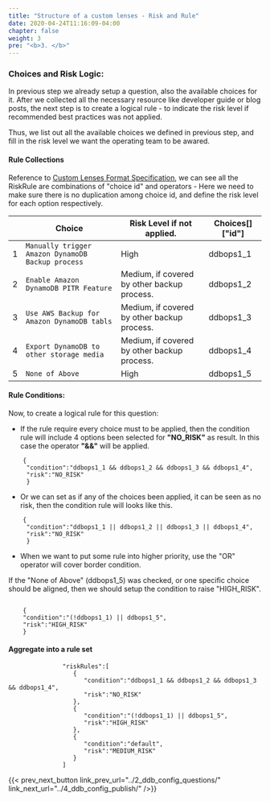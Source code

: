 ```yaml
---
title: "Structure of a custom lenses - Risk and Rule"
date: 2020-04-24T11:16:09-04:00
chapter: false
weight: 3
pre: "<b>3. </b>"
---
```



### Choices and Risk Logic:

In previous step we already setup a question, also the available choices for it. After we collected all the necessary resource like developer guide or blog posts, the next step is to create a logical rule - to indicate the risk level if recommended best practices was not applied.

Thus, we list out all the available choices we defined in previous step, and fill in the risk level we want the operating team to be awared. 

#### Rule Collections

Reference to [Custom Lenses Format Specification](https://docs.aws.amazon.com/wellarchitected/latest/userguide/lenses-format-specification.html), we can see all the RiskRule are combinations of "choice id" and operators - Here we need to make sure there is no duplication among choice id, and define the risk level for each option respectively.


||Choice|Risk Level if not applied.|Choices[]["id"]|
| ----------- | ----------- | ----------- | ----------- |
|1|`Manually trigger Amazon DynamoDB Backup process`|High|ddbops1_1|
|2|`Enable Amazon DynamoDB PITR Feature`|Medium, if covered by other backup process.|ddbops1_2|
|3|`Use AWS Backup for Amazon DynamoDB tabls`|Medium, if covered by other backup process.|ddbops1_3|
|4|`Export DynamoDB to other storage media`|Medium, if covered by other backup process.|ddbops1_4|
|5|`None of Above`|High|ddbops1_5|

#### Rule Conditions:

Now, to create a logical rule for this question:

* If the rule require every choice must to be applied, then the condition rule will include 4 options been selected for **"NO_RISK"** as result. In this case the operator **"&&"** will be applied.

```
	{	
     "condition":"ddbops1_1 && ddbops1_2 && ddbops1_3 && ddbops1_4",
     "risk":"NO_RISK"
     }
```

* Or we can set as if any of the choices been applied, it can be seen as no risk, then the condition rule will looks like this.

```
	{	
     "condition":"ddbops1_1 || ddbops1_2 || ddbops1_3 || ddbops1_4",
     "risk":"NO_RISK"
     }
```

* When we want to put some rule into higher priority, use the "OR" operator will cover border condition. 

If the "None of Above" (ddbops1_5) was checked, or one specific choice should be aligned, then we should setup the condition to raise "HIGH_RISK".

```

	{ 
	"condition":"(!ddbops1_1) || ddbops1_5",
    "risk":"HIGH_RISK"
	}
```
#### Aggregate into a rule set


```
               "riskRules":[
                  {
                     "condition":"ddbops1_1 && ddbops1_2 && ddbops1_3 && ddbops1_4",
                     "risk":"NO_RISK"
                  },
                  {
                     "condition":"(!ddbops1_1) || ddbops1_5",
                     "risk":"HIGH_RISK"
                  },
                  {
                     "condition":"default",
                     "risk":"MEDIUM_RISK"
                  }
               ]

```


{{< prev_next_button link_prev_url="../2_ddb_config_questions/" link_next_url="../4_ddb_config_publish/" />}}

